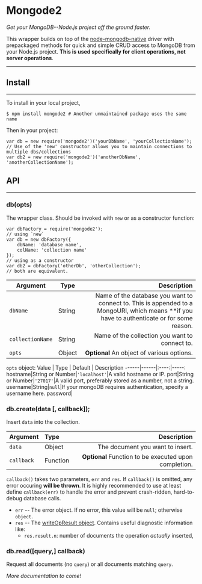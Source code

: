 # Mongode2
_Get your MongoDB--Node.js project off the ground faster._

This wrapper builds on top of the [node-mongodb-native](https://github.com/mongodb/node-mongodb-native) driver with prepackaged methods for quick and simple CRUD access to MongoDB from your Node.js project. **This is used specifically for client operations, not server operations**.

----------

## Install
----

To install in your local project, 

    $ npm install mongode2 # Another unmaintained package uses the same name

Then in your project:

    var db = new require('mongode2')('yourDbName', 'yourCollectionName');
    // Use of the 'new' constructor allows you to maintain connections to multiple dbs/collections
    var db2 = new require('mongode2')('anotherDbName', 'anotherCollectionName');

## API
----

### db(opts)

The wrapper class. Should be invoked with `new` or as a constructor function:

    var dbFactory = require('mongode2');
    // using `new`
    var db = new dbFactory({
        dbName: 'database name',
        colName: 'collection name'
    });
    // using as a constructor
    var db2 = dbFactory('otherDb', 'otherCollection');
    // both are equivalent.

Argument | Type | Description
------|------|------:
`dbName`| String | Name of the database you want to connect to. This is appended to a MongoURI, which means **if you have to authenticate or for some reason.
`collectionName`| String | Name of the collection you want to connect to.
`opts`| Object | **Optional** An object of various options.

`opts` object:
Value | Type | Default | Description
------|------|:----:|-----:
hostname|String or Number|`'localhost'`|A valid hostname or IP.
port|String or Number|`'27017'`|A valid port, preferably stored as a number, not a string.
username|String|`null`|If your mongoDB requires authentication, specify a username here.
password|

### db.create(data [, callback]);

Insert `data` into the collection.

Argument | Type | Description
:----------|:---------|------------:
`data` | Object | The document you want to insert.
`callback` | Function | **Optional** Function to be executed upon completion.

`callback()` takes two parameters, `err` and `res`. If `callback()` is omitted, any error occuring **will be thrown**. It is highly recommended to use at least define `callback(err)` to handle the error and prevent crash-ridden, hard-to-debug database calls.
* `err` -- The error object. If no error, this value will be `null`; otherwise `object`.
* `res` -- The [writeOpResult object](http://mongodb.github.io/node-mongodb-native/2.0/api/Collection.html#~WriteOpResult). Contains useful diagnostic information like: 
  * `res.result.n`: number of documents the operation *actually* inserted,

### db.read([query,] callback)

Request all documents (no `query`) or all documents matching `query`.

_More documentation to come!_